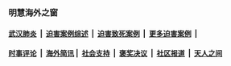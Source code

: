 
### 明慧海外之窗

####  [武汉肺炎](indexes/365.md?t=05210701) &nbsp;|&nbsp;  [迫害案例综述](indexes/328.md?t=05210701) &nbsp;|&nbsp; [迫害致死案例](indexes/277.md?t=05210701)  &nbsp;|&nbsp; [更多迫害案例](indexes/81.md?t=05210701)  &nbsp;|&nbsp; 
####  [时事评论](indexes/19.md?t=05210701) &nbsp;|&nbsp; [海外简讯](indexes/245.md?t=05210701)&nbsp;|&nbsp;  [社会支持](indexes/140.md?t=05210701) &nbsp;|&nbsp; [褒奖决议](indexes/282.md?t=05210701) &nbsp;|&nbsp; [社区报道](indexes/91.md?t=05210701)  &nbsp;|&nbsp; [天人之间](indexes/78.md?t=05210701) 

